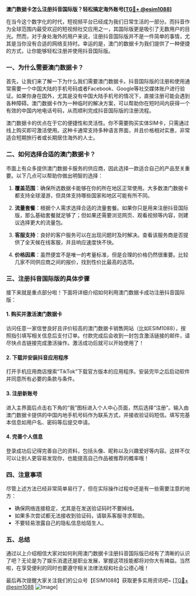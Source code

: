 **澳门数据卡怎么注册抖音国际版？轻松搞定海外账号[[TG💪+ @esim1088](https://t.me/s/esim1088)]**

在当今这个数字化的时代，短视频平台已经成为我们日常生活的一部分。而抖音作为全球范围内最受欢迎的短视频社交应用之一，其国际版更是吸引了无数用户的目光。然而，对于身处海外的用户来说，注册抖音国际版并不是一件简单的事情，尤其是当你没有合适的网络支持时。幸运的是，澳门的数据卡为我们提供了一种便捷的方式，让你能够轻松注册并使用抖音国际版。

### 一、为什么需要澳门数据卡？

首先，让我们来了解一下为什么我们需要澳门数据卡。抖音国际版的注册和使用通常需要一个中国大陆的手机号码或者Facebook、Google等社交媒体账户进行验证。如果你身在国外，尤其是没有中国大陆手机号的情况下，直接注册可能会遇到各种障碍。澳门数据卡作为一种临时的解决方案，可以帮助你在短时间内获得一个有效的中国内地电话号码，从而顺利完成抖音国际版的注册流程。

澳门数据卡的优点在于它的便捷性和灵活性。你不需要购买实体SIM卡，只需通过线上购买即可激活使用。这种卡通常支持多种语言界面，并且价格相对实惠，非常适合短期旅行者或长期居住海外的人士。

### 二、如何选择合适的澳门数据卡？

市面上有众多提供澳门数据卡服务的供应商，因此选择一款适合自己的产品至关重要。以下几点可以帮助你做出明智的选择：

1. **覆盖范围**：确保所选数据卡能够在你的所在地区正常使用。大多数澳门数据卡都支持全球漫游，但具体支持哪些国家和地区可能有所不同。
   
2. **流量套餐**：根据个人需求选择合适的流量套餐。如果你只是用来注册抖音国际版，那么基础套餐就足够了；但如果还需要浏览网页、观看视频等内容，则建议选择更大的流量包。

3. **客服支持**：良好的客户服务可以在出现问题时及时解决。查看该服务商是否提供了全天候在线客服，并且响应速度快不快。

4. **价格因素**：虽然便宜不是唯一的考量标准，但是合理的价格仍然很重要。比较几家不同供应商之间的报价，找到性价比最高的选项。

### 三、注册抖音国际版的具体步骤

接下来就是重点部分啦！下面将详细介绍如何利用澳门数据卡成功注册抖音国际版：

#### 1. 购买并激活澳门数据卡

访问任意一家信誉良好且评价较高的澳门数据卡销售网站（比如ESIM1088），按照指引填写相关信息后支付订单。付款完成后会收到一封包含激活链接的邮件，请尽快点击链接完成激活操作。激活成功后就可以开始使用了！

#### 2. 下载并安装抖音应用程序

打开手机应用商店搜索“TikTok”下载官方版本的应用程序。安装完毕之后启动软件并同意所有必要的条款与条件。

#### 3. 注册新账号

进入主界面后点击右下角的“我”图标进入个人中心页面，然后选择“注册”。输入由澳门数据卡提供的中国内地手机号码作为联系方式，并接收验证码短信。填写完基本信息如用户名、密码等后提交申请。

#### 4. 完善个人信息

登录成功后记得完善自己的资料，包括头像、昵称以及兴趣爱好等内容。这样不仅可以让别人更容易发现你，也能提高自己作品被推荐的概率哦！

### 四、注意事项

尽管上述方法已经非常简单易行了，但在实际操作过程中还是有一些需要注意的地方：

- 确保网络连接稳定，尤其是在发送验证码时不要掉线。
- 如果多次尝试都无法接收到验证码，请联系客服寻求帮助。
- 不要轻易泄露自己的隐私信息给陌生人。

### 五、总结

通过以上介绍相信大家对如何利用澳门数据卡注册抖音国际版已经有了清晰的认识了吧？无论是为了娱乐消遣还是职业发展，掌握这项技能都将对你大有裨益。当然啦，在享受便利的同时也要遵守相关法律法规和社会公德心哦！

最后再次提醒大家关注我们的公众号【ESIM1088】获取更多实用资讯吧~ [[TG💪+ @esim1088](https://t.me/s/esim1088) ![Image](https://i.postimg.cc/4NQfJmqS/Snipaste-2025-05-13-00-14-12.png)]